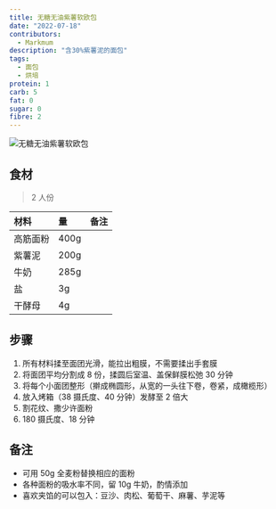 ```yaml
---
title: 无糖无油紫薯软欧包
date: "2022-07-18"
contributors:
  - Markmum
description: "含30%紫薯泥的面包"
tags:
  - 面包
  - 烘培
protein: 1
carb: 5
fat: 0
sugar: 0
fibre: 2
---
```


![无糖无油紫薯软欧包](./image.jpg)

## 食材

> 2 人份

| 材料     | 量   | 备注 |
| :------- | :--- | :--- |
| 高筋面粉 | 400g |      |
| 紫薯泥   | 200g |      |
| 牛奶     | 285g |      |
| 盐       | 3g   |      |
| 干酵母   | 4g   |      |

## 步骤

1. 所有材料揉至面团光滑，能拉出粗膜，不需要揉出手套膜
2. 将面团平均分割成 8 份，揉圆后室温、盖保鲜膜松弛 30 分钟
3. 将每个小面团整形（擀成椭圆形，从宽的一头往下卷，卷紧，成橄榄形）
4. 放入烤箱（38 摄氏度、40 分钟）发酵至 2 倍大
5. 割花纹、撒少许面粉
6. 180 摄氏度、18 分钟

## 备注

- 可用 50g 全麦粉替换相应的面粉
- 各种面粉的吸水率不同，留 10g 牛奶，酌情添加
- 喜欢夹馅的可以包入：豆沙、肉松、葡萄干、麻薯、芋泥等
